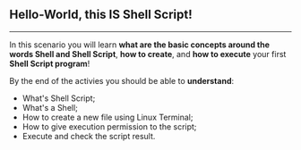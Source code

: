 ## Hello-World, this IS Shell Script!
------

In this scenario you will learn **what are the basic concepts around the words Shell and Shell Script**, **how to create**, and **how to execute** your first **Shell Script program**!

By the end of the activies you should be able to **understand**:

- What's Shell Script;
- What's a Shell;
- How to create a new file using Linux Terminal;
- How to give execution permission to the script;
- Execute and check the script result.